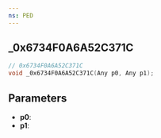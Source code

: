 ```yaml
---
ns: PED
---
```

## _0x6734F0A6A52C371C

```c
// 0x6734F0A6A52C371C
void _0x6734F0A6A52C371C(Any p0, Any p1);
```

## Parameters
* **p0**:
* **p1**:
